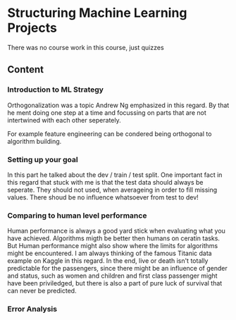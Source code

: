 # Structuring Machine Learning Projects

There was no course work in this course, just quizzes

## Content

### Introduction to ML Strategy

Orthogonalization was a topic Andrew Ng emphasized in this regard. By that he ment doing one step at a time and focussing on parts that are not intertwined with each other seperately.

For example feature engineering can be condered being orthogonal to algorithm building. 

### Setting up your goal
In this part he talked about the dev / train / test split. One important fact in this regard that stuck with me is that the test data should always be seperate. They should not used, when averageing in order to fill missing values. There shoud be no influence whatsoever from test to dev! 

### Comparing to human level performance
Human performance is always a good yard stick when evaluating what you have achieved. Algorithms migth be better then humans on ceratin tasks. But Human performance might also show where the limits for algorithms might be encountered. I am always thinking of the famous Titanic data example on Kaggle in this regard. In the end, live or death isn't totally predictable for the passengers, since there might be an influence of gender and status, such as women and children and first class passenger might have been priviledged, but there is also a part of pure luck of survival that can never be predicted.

### Error Analysis